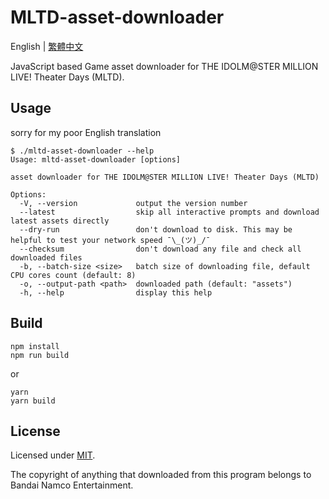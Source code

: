 # MLTD-asset-downloader

English | [繁體中文](README.zh-TW.md)

JavaScript based Game asset downloader for THE IDOLM@STER MILLION LIVE! Theater Days (MLTD).

## Usage

sorry for my poor English translation  

```console
$ ./mltd-asset-downloader --help
Usage: mltd-asset-downloader [options]

asset downloader for THE IDOLM@STER MILLION LIVE! Theater Days (MLTD)

Options:
  -V, --version             output the version number
  --latest                  skip all interactive prompts and download latest assets directly
  --dry-run                 don't download to disk. This may be helpful to test your network speed ¯\_(ツ)_/¯
  --checksum                don't download any file and check all downloaded files
  -b, --batch-size <size>   batch size of downloading file, default CPU cores count (default: 8)
  -o, --output-path <path>  downloaded path (default: "assets")
  -h, --help                display this help
```

## Build

```shell
npm install
npm run build
```

or

```shell
yarn
yarn build
```

## License

Licensed under [MIT](LICENSE).

The copyright of anything that downloaded from this program belongs to Bandai Namco Entertainment.

